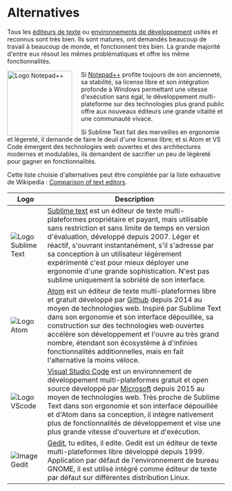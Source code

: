 # Alternatives

Tous les [éditeurs de texte](https://fr.wikipedia.org/wiki/Editeur_de_texte) ou [environnements de développement](https://fr.wikipedia.org/wiki/Environnement_de_développement) usités et reconnus sont très bien. Ils sont matures, ont demandés beaucoup de travail à beaucoup de monde, et fonctionnent très bien. La grande majorité d'entre eux résout les mêmes problématiques et offre les même fonctionnalités.

<img style="float: left; width: 150px; margin-right: 1.5em;" src="https://upload.wikimedia.org/wikipedia/commons/0/0f/Notepad%2B%2B_Logo.png" alt="Logo Notepad++">

Si [Notepad++](notepad-plus-plus.md) profite toujours de son ancienneté, sa stabilité, sa license libre et son intégration profonde à Windows permettant une vitesse d'exécution sans égal, le développement multi-plateforme sur des technologies plus grand public offre aux nouveaux éditeurs une grande vitalité et une communauté vivace.

Si Sublime Text fait des merveilles en ergonomie et légereté, il demande de faire le deuil d'une license libre; et si Atom et VS Code émergent des technologies web ouvertes et des architectures modernes et modulables, ils demandent de sacrifier un peu de légèreté pour gagner en fonctionnalités.

Cette liste choisie d'alternatives peut être complétée par la liste exhaustive de Wikipedia : [Comparison of text editors](https://wikipedia.org/wiki/Comparison_of_text_editors).

|Logo|Description|
|--|--|
![Logo Sublime Text](https://upload.wikimedia.org/wikipedia/en/d/d2/Sublime_Text_3_logo.png)|[Sublime text](http://sublimetext.com) est un éditeur de texte multi-plateformes propriétaire et payant, mais utilisable sans restriction et sans limite de temps en version d'évaluation, développé depuis 2007. Léger et réactif, s'ouvrant instantanément, s'il s'adresse par sa conception à un utilisateur légèrement expérimenté c'est pour mieux déployer une ergonomie d'une grande sophistication. N'est pas sublime uniquement la sobriété de son interface.
![Logo Atom](https://upload.wikimedia.org/wikipedia/commons/8/80/Atom_editor_logo.svg)|[Atom](https://atom.io) est un éditeur de texte multi-plateformes libre et gratuit développé par [Github](http://github.com) depuis 2014 au moyen de technologies web. Inspiré par Sublime Text dans son ergonomie et son interface dépouillée, sa construction sur des technologies web ouvertes accélère son développement et l'ouvre au très grand nombre, étendant son écosystème à d'infinies fonctionnalités additionnelles, mais en fait l'alternative la moins véloce.
![Logo VScode](https://upload.wikimedia.org/wikipedia/commons/f/f3/Visual_Studio_Code_0.10.1_icon.png)|[Visual Studio Code](https://code.visualstudio.com) est un environnement de développement multi-plateformes gratuit et open source développé par [Microsoft](http://github.com) depuis 2015 au moyen de technologies web. Très proche de Sublime Text dans son ergonomie et son interface dépouillée et d'Atom dans sa conception, il intègre nativement plus de fonctionnalités de développement et vise une plus grande vitesse d'ouverture et d'exécution.
![Image Gedit](http://doc.ubuntu-fr.org/_media/gedit/gedit.png)|[Gedit](https://fr.wikipedia.org/wiki/Gedit), tu edites, il edite. Gedit est un éditeur de texte multi-plateformes libre développé depuis 1999. Application par défaut de l'environnement de bureau GNOME, il est utilisé intégré comme éditeur de texte par défaut sur différentes distribution Linux.
